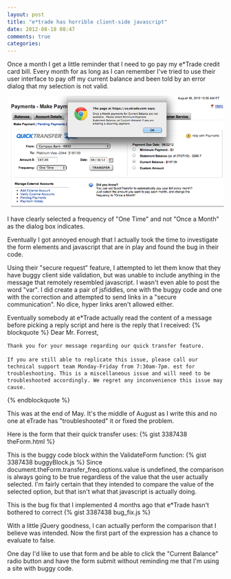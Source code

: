 ```yaml
---
layout: post
title: "e*trade has horrible client-side javascript"
date: 2012-08-18 08:47
comments: true
categories: 
---
```


Once a month I get a little reminder that I need to go pay my e*Trade credit card bill. Every month for as long as I can remember I've tried to use their user interface to pay off my current balance and been told by an error dialog that my selection is not valid.

<img src="/images/eTrade_Error.png" alt="Error Message"/>

I have clearly selected a frequency of "One Time" and not "Once a Month" as the dialog box indicates.

Eventually I got annoyed enough that I actually took the time to investigate the form elements and javascript that are in play and found the bug in their code.

Using their "secure request" feature, I attempted to let them know that they have buggy client side validation, but was unable to include anything in the message that remotely resembled javascript. I wasn't even able to post the word "var". I did create a pair of jsfiddles, one with the buggy code and one with the correction and attempted to send links in a "secure communication". No dice, hyper links aren't allowed either.

Eventually somebody at e*Trade actually read the content of a message before picking a reply script and here is the reply that I received: 
{% blockquote %}
	Dear Mr. Forrest,

	Thank you for your message regarding our quick transfer feature.

	If you are still able to replicate this issue, please call our technical support team Monday-Friday from 7:30am-7pm. est for troubleshooting. This is a miscellaneous issue and will need to be troubleshooted accordingly. We regret any inconvenience this issue may cause.
{% endblockquote %}

This was at the end of May. It's the middle of August as I write this and no one at eTrade has "troubleshooted" it or fixed the problem.

Here is the form that their quick transfer uses:
{% gist 3387438 theForm.html %}	

This is the buggy code block within the ValidateForm function:
{% gist 3387438 buggyBlock.js %}
Since document.theForm.transfer_freq.options.value is undefined, the comparison is always going to be true regardless of the value that the user actually selected. I'm fairly certain that they intended to compare the value of the selected option, but that isn't what that javascript is actually doing.


This is the bug fix that I implemented 4 months ago that e*Trade hasn't bothered to correct
{% gist 3387438 bug_fix.js %}
	

With a little jQuery goodness, I can actually perform the comparison that I believe was intended. Now the first part of the expression has a chance to evaluate to false.

One day I'd like to use that form and be able to click the "Current Balance" radio button and have the form submit without reminding me that I'm using a site with buggy code.
